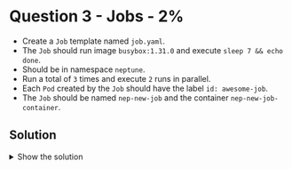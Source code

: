 # Question 3 - Jobs - 2%

- Create a `Job` template named `job.yaml`.
- The `Job` should run image `busybox:1.31.0` and execute `sleep 7 && echo done`.
- Should be in namespace `neptune`.
- Run a total of `3` times and execute `2` runs in parallel. 
- Each `Pod` created by the `Job` should have the label `id: awesome-job`.
- The `Job` should be named `nep-new-job` and the container `nep-new-job-container`.

## Solution

<details>
  <summary>Show the solution</summary>

### Create a Pod definition

```shell
k -n neptune create job nep-new-job --image=busybox:1.31.0 --dry-run=client -o yaml > job.yaml -- sh -c "sleep 7 && echo done"
```

### Add container name to YAML definition

```yaml
apiVersion: batch/v1
kind: Job
metadata:
  creationTimestamp: null <-- remove this
  name: nep-new-job
  namespace: neptune
spec:
  completions: 3 <-- add this
  parallelism: 2 <-- add this
  template:
    metadata:
      creationTimestamp: null <-- remove this
      labels: <-- add this
        id: awesome-job <-- add this
    spec:
      containers:
        - command:
            - sh
            - -c
            - sleep 7 && echo done
          image: busybox:1.31.0
          name: nep-new-job-container <-- change this
          resources: {}
      restartPolicy: Never
status: {} <-- remove this
```

Final YAML definition:

```yaml
apiVersion: batch/v1
kind: Job
metadata:
  name: nep-new-job
  namespace: neptune
spec:
  completions: 3
  parallelism: 2
  template:
    metadata:
      labels:
        id: awesome-job
    spec:
      containers:
        - command:
            - sh
            - -c
            - sleep 7 && echo done
          image: busybox:1.31.0
          name: nep-new-job-container
          resources: {}
      restartPolicy: Never
```

### Apply the YAML definition

```shell
k apply -f job.yaml
job.batch/nep-new-job created
```

### Validate the Pods created by Job using the labels

```shell
 k -n neptune get pod -l id=awesome-job
NAME                READY   STATUS      RESTARTS   AGE
nep-new-job-2fcvj   0/1     Completed   0          57s
nep-new-job-2jvxq   0/1     Completed   0          70s
nep-new-job-v5bn6   0/1     Completed   0          70s
```

### Get the Pod container name of one of the pods

```shell
kubectl -n neptune get pod nep-new-job-2fcvj -o jsonpath='{.spec.containers[0].name}'
nep-new-job-container
```

## Resources

- [Jobs](https://kubernetes.io/docs/concepts/workloads/controllers/job/)
- [Creating objects](https://kubernetes.io/docs/reference/kubectl/quick-reference/#creating-objects)

</details>